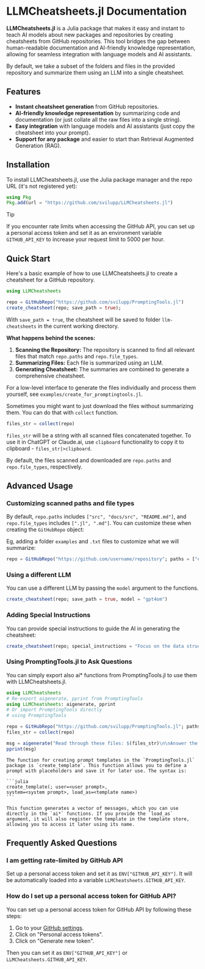 # LLMCheatsheets.jl Documentation

**LLMCheatsheets.jl** is a Julia package that makes it easy and instant to teach AI models about new packages and repositories by creating cheatsheets from GitHub repositories. This tool bridges the gap between human-readable documentation and AI-friendly knowledge representation, allowing for seamless integration with language models and AI assistants.

By default, we take a subset of the folders and files in the provided repository and summarize them using an LLM into a single cheatsheet.

## Features

- **Instant cheatsheet generation** from GitHub repositories.
- **AI-friendly knowledge representation** by summarizing code and documentation (or just collate all the raw files into a single string).
- **Easy integration** with language models and AI assistants (just copy the cheatsheet into your prompt).
- **Support for any package** and easier to start than Retrieval Augmented Generation (RAG).

## Installation

To install LLMCheatsheets.jl, use the Julia package manager and the repo URL (it's not registered yet):

```julia
using Pkg
Pkg.add(url = "https://github.com/svilupp/LLMCheatsheets.jl")
```

> [!TIP]
> If you encounter rate limits when accessing the GitHub API, you can set up a personal access token and set it as an environment variable `GITHUB_API_KEY` to increase your request limit to 5000 per hour.

## Quick Start

Here's a basic example of how to use LLMCheatsheets.jl to create a cheatsheet for a GitHub repository.

```julia
using LLMCheatsheets

repo = GitHubRepo("https://github.com/svilupp/PromptingTools.jl")
create_cheatsheet(repo; save_path = true);
```

With `save_path = true`, the cheatsheet will be saved to folder `llm-cheatsheets` in the current working directory.

**What happens behind the scenes:**

1. **Scanning the Repository:** The repository is scanned to find all relevant files that match `repo.paths` and `repo.file_types`.
2. **Summarizing Files:** Each file is summarized using an LLM.
3. **Generating Cheatsheet:** The summaries are combined to generate a comprehensive cheatsheet.

For a low-level interface to generate the files individually and process them yourself, see `examples/create_for_promptingtools.jl`.

Sometimes you might want to just download the files without summarizing them. You can do that with `collect` function.

```julia
files_str = collect(repo)
```

`files_str` will be a string with all scanned files concatenated together. 
To use it in ChatGPT or Claude.ai, use `clipboard` functionality to copy it to clipboard - `files_str|>clipboard`.

By default, the files scanned and downloaded are `repo.paths` and `repo.file_types`, respectively.

## Advanced Usage

### Customizing scanned paths and file types

By default, `repo.paths` includes `["src", "docs/src", "README.md"]`, and `repo.file_types` includes `[".jl", ".md"]`. You can customize these when creating the `GitHubRepo` object:

Eg, adding a folder `examples` and `.txt` files to customize what we will summarize:

```julia
repo = GitHubRepo("https://github.com/username/repository"; paths = ["examples", "README.md"], file_types = [".jl", ".md", ".txt"])
```

### Using a different LLM

You can use a different LLM by passing the `model` argument to the functions.

```julia
create_cheatsheet(repo; save_path = true, model = "gpt4om")
```

### Adding Special Instructions

You can provide special instructions to guide the AI in generating the cheatsheet:

```julia
create_cheatsheet(repo; special_instructions = "Focus on the data structures and their interactions.")
```

### Using PromptingTools.jl to Ask Questions

You can simply export also ai* functions from PromptingTools.jl to use them with LLMCheatsheets.jl.

```julia
using LLMCheatsheets
# Re-export aigenerate, pprint from PromptingTools
using LLMCheatsheets: aigenerate, pprint
# Or import PromptingTools directly
# using PromptingTools

repo = GitHubRepo("https://github.com/svilupp/PromptingTools.jl"; paths = ["docs/src", "README.md"])
files_str = collect(repo)

msg = aigenerate("Read through these files: $(files_str)\n\nAnswer the question: What is the function for creating prompt templates?")
pprint(msg)
```

````plaintext
The function for creating prompt templates in the `PromptingTools.jl` package is `create_template`. This function allows you to define a prompt with placeholders and save it for later use. The syntax is:

```julia
create_template(; user=<user prompt>,
system=<system prompt>, load_as=<template name>)
```

This function generates a vector of messages, which you can use directly in the `ai*` functions. If you provide the `load_as` argument, it will also register the template in the template store,
allowing you to access it later using its name.
````

## Frequently Asked Questions

### I am getting rate-limited by GitHub API

Set up a personal access token and set it as `ENV["GITHUB_API_KEY"]`.
It will be automatically loaded into a variable `LLMCheatsheets.GITHUB_API_KEY`.

### How do I set up a personal access token for GitHub API?

You can set up a personal access token for GitHub API by following these steps:

1. Go to your [GitHub settings](https://github.com/settings/tokens).
2. Click on "Personal access tokens".
3. Click on "Generate new token".

Then you can set it as `ENV["GITHUB_API_KEY"]` or `LLMCheatsheets.GITHUB_API_KEY`.
